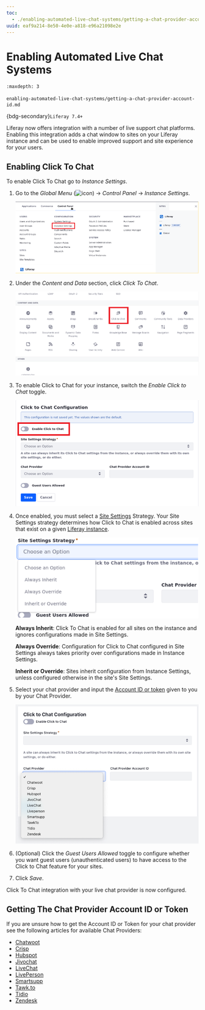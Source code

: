 ```yaml
---
toc:
  - ./enabling-automated-live-chat-systems/getting-a-chat-provider-account-id.md
uuid: eaf9a214-8e50-4e0e-a818-e96a21098e2e
---
```

# Enabling Automated Live Chat Systems

```{toctree}
:maxdepth: 3

enabling-automated-live-chat-systems/getting-a-chat-provider-account-id.md
```

{bdg-secondary}`Liferay 7.4+`

Liferay now offers integration with a number of live support chat platforms. Enabling this integration adds a chat window to sites on your Liferay instance and can be used to enable improved support and site experience for your users.

## Enabling Click To Chat

To enable Click To Chat go to *Instance Settings*.

1. Go to the *Global Menu* (![icon](../../images/icon-applications-menu.png)) &rarr; *Control Panel* &rarr; *Instance Settings*.

    ![Go to Instance Settings under Control Panel.](./enabling-automated-live-chat-systems/images/02.png)

1. Under the *Content and Data* section, click *Click To Chat*.

    ![You can see Click To Chat's icon under Content and Data.](./enabling-automated-live-chat-systems/images/03.png)

1. To enable Click to Chat for your instance, switch the *Enable Click to Chat* toggle.

    ![Toggle the switch on to enable Click to Chat.](./enabling-automated-live-chat-systems/images/04.png)

1. Once enabled, you must select a [Site Settings](../site-settings.md) Strategy. Your Site Settings strategy determines how Click to Chat is enabled across sites that exist on a given [Liferay instance](../../system-administration/configuring-liferay/virtual-instances/understanding-virtual-instances.md).

    ![Choose your Site Settings Strategy option.](./enabling-automated-live-chat-systems/images/05.png)

   **Always Inherit**: Click To Chat is enabled for all sites on the instance and ignores configurations made in Site Settings.

   **Always Override**: Configuration for Click to Chat configured in Site Settings always takes priority over configurations made in Instance Settings.

   **Inherit or Override**: Sites inherit configuration from Instance Settings, unless configured otherwise in the site's Site Settings.

1. Select your chat provider and input the [Account ID or token](#getting-the-chat-provider-account-id-or-token) given to you by your Chat Provider.

    ![Select the chat provider you wish to use. ](./enabling-automated-live-chat-systems/images/06.png)

1. (Optional) Click the *Guest Users Allowed* toggle to configure whether you want guest users (unauthenticated users) to have access to the Click to Chat feature for your sites.

1. Click *Save*.

Click To Chat integration with your live chat provider is now configured.

## Getting The Chat Provider Account ID or Token

If you are unsure how to get the Account ID or Token for your chat provider see the following articles for available Chat Providers:

* [Chatwoot](./enabling-automated-live-chat-systems/getting-a-chat-provider-account-id/chatwoot.md)
* [Crisp](./enabling-automated-live-chat-systems/getting-a-chat-provider-account-id/crisp.md)
* [Hubspot](./enabling-automated-live-chat-systems/getting-a-chat-provider-account-id/hubspot.md)
* [Jivochat](./enabling-automated-live-chat-systems/getting-a-chat-provider-account-id/jivochat.md)
* [LiveChat](./enabling-automated-live-chat-systems/getting-a-chat-provider-account-id/livechat.md)
* [LivePerson](./enabling-automated-live-chat-systems/getting-a-chat-provider-account-id/liveperson.md)
* [Smartsupp](./enabling-automated-live-chat-systems/getting-a-chat-provider-account-id/smartsupp.md)
* [Tawk.to](./enabling-automated-live-chat-systems/getting-a-chat-provider-account-id/tawk-to.md)
* [Tidio](./enabling-automated-live-chat-systems/getting-a-chat-provider-account-id/tidio.md)
* [Zendesk](./enabling-automated-live-chat-systems/getting-a-chat-provider-account-id/zendesk.md)
